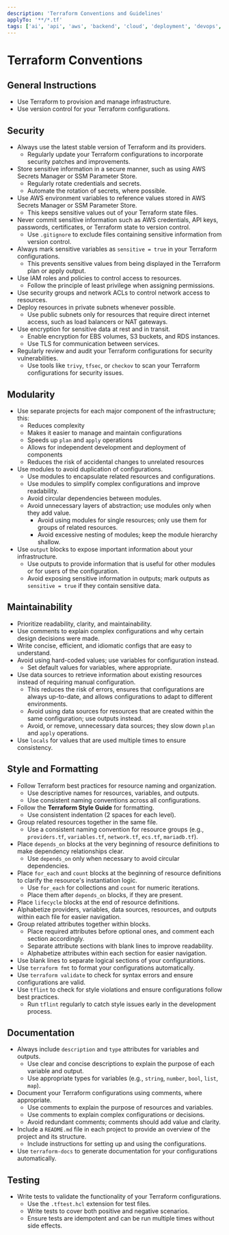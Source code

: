 ```yaml
---
description: 'Terraform Conventions and Guidelines'
applyTo: '**/*.tf'
tags: ['ai', 'api', 'aws', 'backend', 'cloud', 'deployment', 'devops', 'documentation', 'guidelines', 'iac', 'instructions', 'machine-learning', 'owasp', 'security', 'standards', 'terraform', 'testing']
---
```


# Terraform Conventions

## General Instructions

- Use Terraform to provision and manage infrastructure.
- Use version control for your Terraform configurations.

## Security

- Always use the latest stable version of Terraform and its providers.
  - Regularly update your Terraform configurations to incorporate security patches and improvements.
- Store sensitive information in a secure manner, such as using AWS Secrets Manager or SSM Parameter Store.
  - Regularly rotate credentials and secrets.
  - Automate the rotation of secrets, where possible.
- Use AWS environment variables to reference values stored in AWS Secrets Manager or SSM Parameter Store.
  - This keeps sensitive values out of your Terraform state files.
- Never commit sensitive information such as AWS credentials, API keys, passwords, certificates, or Terraform state to version control.
  - Use `.gitignore` to exclude files containing sensitive information from version control.
- Always mark sensitive variables as `sensitive = true` in your Terraform configurations.
  - This prevents sensitive values from being displayed in the Terraform plan or apply output.
- Use IAM roles and policies to control access to resources.
  - Follow the principle of least privilege when assigning permissions.
- Use security groups and network ACLs to control network access to resources.
- Deploy resources in private subnets whenever possible.
  - Use public subnets only for resources that require direct internet access, such as load balancers or NAT gateways.
- Use encryption for sensitive data at rest and in transit.
  - Enable encryption for EBS volumes, S3 buckets, and RDS instances.
  - Use TLS for communication between services.
- Regularly review and audit your Terraform configurations for security vulnerabilities.
  - Use tools like `trivy`, `tfsec`, or `checkov` to scan your Terraform configurations for security issues.

## Modularity

- Use separate projects for each major component of the infrastructure; this:
  - Reduces complexity
  - Makes it easier to manage and maintain configurations
  - Speeds up `plan` and `apply` operations
  - Allows for independent development and deployment of components
  - Reduces the risk of accidental changes to unrelated resources
- Use modules to avoid duplication of configurations.
  - Use modules to encapsulate related resources and configurations.
  - Use modules to simplify complex configurations and improve readability.
  - Avoid circular dependencies between modules.
  - Avoid unnecessary layers of abstraction; use modules only when they add value.
    - Avoid using modules for single resources; only use them for groups of related resources.
    - Avoid excessive nesting of modules; keep the module hierarchy shallow.
- Use `output` blocks to expose important information about your infrastructure.
  - Use outputs to provide information that is useful for other modules or for users of the configuration.
  - Avoid exposing sensitive information in outputs; mark outputs as `sensitive = true` if they contain sensitive data.

## Maintainability

- Prioritize readability, clarity, and maintainability.
- Use comments to explain complex configurations and why certain design decisions were made.
- Write concise, efficient, and idiomatic configs that are easy to understand.
- Avoid using hard-coded values; use variables for configuration instead.
  - Set default values for variables, where appropriate.
- Use data sources to retrieve information about existing resources instead of requiring manual configuration.
  - This reduces the risk of errors, ensures that configurations are always up-to-date, and allows configurations to adapt to different environments.
  - Avoid using data sources for resources that are created within the same configuration; use outputs instead.
  - Avoid, or remove, unnecessary data sources; they slow down `plan` and `apply` operations.
- Use `locals` for values that are used multiple times to ensure consistency.

## Style and Formatting

- Follow Terraform best practices for resource naming and organization.
  - Use descriptive names for resources, variables, and outputs.
  - Use consistent naming conventions across all configurations.
- Follow the **Terraform Style Guide** for formatting.
  - Use consistent indentation (2 spaces for each level).
- Group related resources together in the same file.
  - Use a consistent naming convention for resource groups (e.g., `providers.tf`, `variables.tf`, `network.tf`, `ecs.tf`, `mariadb.tf`).
- Place `depends_on` blocks at the very beginning of resource definitions to make dependency relationships clear.
  - Use `depends_on` only when necessary to avoid circular dependencies.
- Place `for_each` and `count` blocks at the beginning of resource definitions to clarify the resource's instantiation logic.
  - Use `for_each` for collections and `count` for numeric iterations.
  - Place them after `depends_on` blocks, if they are present.
- Place `lifecycle` blocks at the end of resource definitions.
- Alphabetize providers, variables, data sources, resources, and outputs within each file for easier navigation.
- Group related attributes together within blocks.
  - Place required attributes before optional ones, and comment each section accordingly.
  - Separate attribute sections with blank lines to improve readability.
  - Alphabetize attributes within each section for easier navigation.
- Use blank lines to separate logical sections of your configurations.
- Use `terraform fmt` to format your configurations automatically.
- Use `terraform validate` to check for syntax errors and ensure configurations are valid.
- Use `tflint` to check for style violations and ensure configurations follow best practices.
  - Run `tflint` regularly to catch style issues early in the development process.

## Documentation

- Always include `description` and `type` attributes for variables and outputs.
  - Use clear and concise descriptions to explain the purpose of each variable and output.
  - Use appropriate types for variables (e.g., `string`, `number`, `bool`, `list`, `map`).
- Document your Terraform configurations using comments, where appropriate.
  - Use comments to explain the purpose of resources and variables.
  - Use comments to explain complex configurations or decisions.
  - Avoid redundant comments; comments should add value and clarity.
- Include a `README.md` file in each project to provide an overview of the project and its structure.
  - Include instructions for setting up and using the configurations.
- Use `terraform-docs` to generate documentation for your configurations automatically.

## Testing

- Write tests to validate the functionality of your Terraform configurations.
  - Use the `.tftest.hcl` extension for test files.
  - Write tests to cover both positive and negative scenarios.
  - Ensure tests are idempotent and can be run multiple times without side effects.
